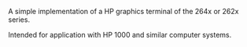 A simple implementation of a HP graphics terminal of the 264x or 262x series.

Intended for application with HP 1000 and similar computer systems.

